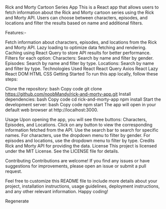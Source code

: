 Rick and Morty Cartoon Series App
This is a React app that allows users to fetch information about the Rick and Morty cartoon series using the Rick and Morty API. Users can choose between characters, episodes, and locations and filter the results based on name and additional filters.

Features:-

Fetch information about characters, episodes, and locations from the Rick and Morty API.
Lazy loading to optimize data fetching and rendering.
Caching using React Query to store API results for better performance.
Filters for each option:
Characters: Search by name and filter by gender.
Episodes: Search by name and filter by type.
Locations: Search by name and filter by type.
Technologies Used
React
React Query
Axios
React Lazy
React DOM
HTML
CSS
Getting Started
To run this app locally, follow these steps:

Clone the repository:
bash
Copy code
git clone https://github.com/noobMandy/rick-and-morty-app.git
Install dependencies:
bash
Copy code
cd rick-and-morty-app
npm install
Start the development server:
bash
Copy code
npm start
The app will open in your default web browser at http://localhost:3000.

Usage
Upon opening the app, you will see three buttons: Characters, Episodes, and Locations.
Click on any button to view the corresponding information fetched from the API.
Use the search bar to search for specific names.
For characters, use the dropdown menu to filter by gender.
For episodes and locations, use the dropdown menu to filter by type.
Credits
Rick and Morty API for providing the data.
License
This project is licensed under the MIT License. See the LICENSE file for details.

Contributing
Contributions are welcome! If you find any issues or have suggestions for improvements, please open an issue or submit a pull request.

Feel free to customize this README file to include more details about your project, installation instructions, usage guidelines, deployment instructions, and any other relevant information. Happy coding!





Regenerate
